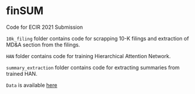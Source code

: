 # finSUM
Code for ECIR 2021 Submission

`10k_filing` folder contains code for scrapping 10-K filings and extraction of MD&A section from the filings.

`HAN` folder contains code for training Hierarchical Attention Network.

`summary_extraction` folder contains code for extracting summaries from trained HAN.

`Data` is available [here](https://drive.google.com/drive/folders/1o_YMazKlmbPO_UY_u-pRIwjMQBA-iLkK?usp=sharing)


